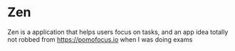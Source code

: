 # Zen

Zen is a application that helps users focus on tasks, and an app idea totally not robbed from https://pomofocus.io when I was
doing exams
